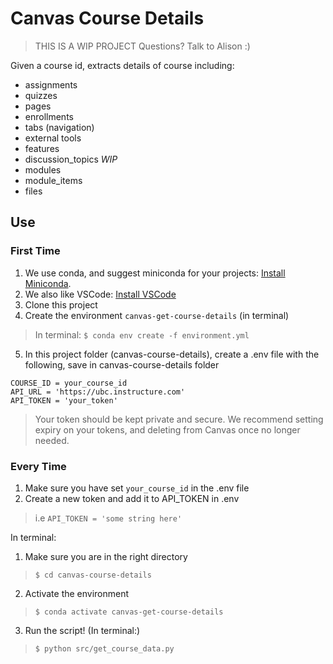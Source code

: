 
# Canvas Course Details

> THIS IS A WIP PROJECT
> Questions? Talk to Alison :) 

Given a course id, extracts details of course including:

- assignments
- quizzes
- pages
- enrollments
- tabs (navigation)
- external tools
- features
- discussion_topics *WIP*
- modules
- module_items
- files

## Use

### First Time

1. We use conda, and suggest miniconda for your projects: [Install Miniconda](https://docs.conda.io/en/latest/miniconda.html).
2. We also like VSCode: [Install VSCode](https://code.visualstudio.com/)
3. Clone this project
4. Create the environment `canvas-get-course-details` (in terminal) 
> In terminal: `$ conda env create -f environment.yml`
5. In this project folder (canvas-course-details), create a .env file with the following, save in canvas-course-details folder
```
COURSE_ID = your_course_id
API_URL = 'https://ubc.instructure.com'
API_TOKEN = 'your_token'
```
> Your token should be kept private and secure. We recommend setting expiry on your tokens, and deleting from Canvas once no longer needed. 

### Every Time
1. Make sure you have set `your_course_id` in the .env file
2. Create a new token and add it to API_TOKEN in .env
> i.e `API_TOKEN = 'some string here'`

In terminal:
1. Make sure you are in the right directory
> `$ cd canvas-course-details`
2. Activate the environment
> `$ conda activate canvas-get-course-details`
3. Run the script! (In terminal:)
> `$ python src/get_course_data.py` 
